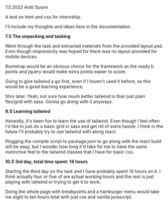 7.5.2022
Antti Suomi


A test on html and css for internship.

I'll include my thoughts and ideas here in the documentation.

**7.5 The unpacking and tasking**

Went through the task and extracted materials from the provided layout.psd. Even though responsivity was hoped for there was no layout provided for mobile devices.

Bootstrap would be an obvious choice for the framework as the ready b. points and jquery would make extra points easier to score.

Going to give tailwind a go first, even if I haven't used it before, as this would be a good learning experience.

5hrs later: Yeah, not sure how much better tailwind is than just plain flex/grid with sass.
Gonna go along with it anyways.

**8.5 Learning tailwind**

Honestly, it's been fun to learn the use of tailwind.
Even though I feel often I'd like to just do a basic grid in sass and get rid of extra hassle. I think in the future I'll probably try to use tailwind with along react.

Plugging the compile script to package.json to go along with the react build will be easy, but I wonder how long it'd take for me to have the same instinctive feel to the tailwind classes that I have for basic css.

**10.5 3rd day, total time spent: 14 hours**

Starting the third day on the task and I have probably spent 14 hours on it. I think actually four or five of are actual working hours and the rest is just playing with tailwind or trying to get it to work.


Doing the whole page with breakpoints and a hamburger menu would take me eight to ten hours total with just css and vanilla javascript.